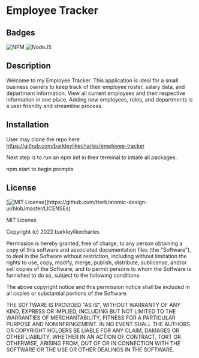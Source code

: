 # Employee Tracker

## Badges
![NPM](https://img.shields.io/badge/npm-CB3837?style=plastic&logo=npm&logoColor=white)
![NodeJS](https://img.shields.io/badge/node-6DA55F?style=plastic&logo=node.js&logoColor=white)

## Description
Welcome to my Employee Tracker.  This application is ideal for a small business owners to keep track of their employee roster, salary data, and department information.  View all current employees and their respective information in one place. Adding new employees, roles, and departments is a user friendly and streamline process.  

## Installation 
User may clone the repo here https://github.com/barkleylikecharles/employee-tracker

Next step is to run an npm init in their terminal to intiate all packages.

npm start to begin prompts

## License
[![MIT License](https://img.shields.io/apm/l/atomic-design-ui.svg?)](https://github.com/tterb/atomic-design-ui/blob/master/LICENSEs)

MIT License

Copyright (c) 2022 barkleylikecharles

Permission is hereby granted, free of charge, to any person obtaining a copy
of this software and associated documentation files (the "Software"), to deal
in the Software without restriction, including without limitation the rights
to use, copy, modify, merge, publish, distribute, sublicense, and/or sell
copies of the Software, and to permit persons to whom the Software is
furnished to do so, subject to the following conditions:

The above copyright notice and this permission notice shall be included in all
copies or substantial portions of the Software.

THE SOFTWARE IS PROVIDED "AS IS", WITHOUT WARRANTY OF ANY KIND, EXPRESS OR
IMPLIED, INCLUDING BUT NOT LIMITED TO THE WARRANTIES OF MERCHANTABILITY,
FITNESS FOR A PARTICULAR PURPOSE AND NONINFRINGEMENT. IN NO EVENT SHALL THE
AUTHORS OR COPYRIGHT HOLDERS BE LIABLE FOR ANY CLAIM, DAMAGES OR OTHER
LIABILITY, WHETHER IN AN ACTION OF CONTRACT, TORT OR OTHERWISE, ARISING FROM,
OUT OF OR IN CONNECTION WITH THE SOFTWARE OR THE USE OR OTHER DEALINGS IN THE
SOFTWARE.
